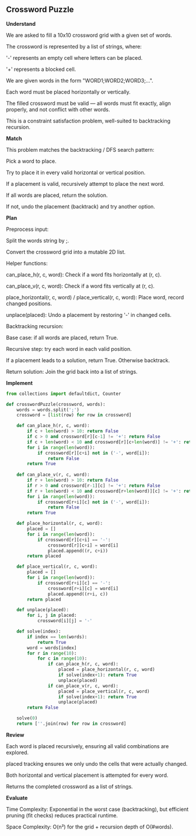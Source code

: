 ## Crossword Puzzle
**Understand**

We are asked to fill a 10x10 crossword grid with a given set of words.

The crossword is represented by a list of strings, where:

'-' represents an empty cell where letters can be placed.

'+' represents a blocked cell.

We are given words in the form "WORD1;WORD2;WORD3;...".

Each word must be placed horizontally or vertically.

The filled crossword must be valid — all words must fit exactly, align properly, and not conflict with other words.

This is a constraint satisfaction problem, well-suited to backtracking recursion.

**Match**

This problem matches the backtracking / DFS search pattern:

Pick a word to place.

Try to place it in every valid horizontal or vertical position.

If a placement is valid, recursively attempt to place the next word.

If all words are placed, return the solution.

If not, undo the placement (backtrack) and try another option.

**Plan**

Preprocess input:

Split the words string by ;.

Convert the crossword grid into a mutable 2D list.

Helper functions:

can_place_h(r, c, word): Check if a word fits horizontally at (r, c).

can_place_v(r, c, word): Check if a word fits vertically at (r, c).

place_horizontal(r, c, word) / place_vertical(r, c, word): Place word, record changed positions.

unplace(placed): Undo a placement by restoring '-' in changed cells.

Backtracking recursion:

Base case: if all words are placed, return True.

Recursive step: try each word in each valid position.

If a placement leads to a solution, return True. Otherwise backtrack.

Return solution: Join the grid back into a list of strings.

**Implement**
```py
from collections import defaultdict, Counter

def crosswordPuzzle(crossword, words):
    words = words.split(';')   
    crossword = [list(row) for row in crossword]

    def can_place_h(r, c, word):
        if c + len(word) > 10: return False
        if c > 0 and crossword[r][c-1] != '+': return False
        if c + len(word) < 10 and crossword[r][c+len(word)] != '+': return False
        for i in range(len(word)):
            if crossword[r][c+i] not in ('-', word[i]):
                return False
        return True
        
    def can_place_v(r, c, word):
        if r + len(word) > 10: return False
        if r > 0 and crossword[r-1][c] != '+': return False
        if r + len(word) < 10 and crossword[r+len(word)][c] != '+': return False
        for i in range(len(word)):
            if crossword[r+i][c] not in ('-', word[i]):
                return False
        return True

    def place_horizontal(r, c, word):
        placed = [] 
        for i in range(len(word)):
            if crossword[r][c+i] == '-':
                crossword[r][c+i] = word[i]
                placed.append((r, c+i))
        return placed

    def place_vertical(r, c, word):
        placed = [] 
        for i in range(len(word)):
            if crossword[r+i][c] == '-':
                crossword[r+i][c] = word[i]
                placed.append((r+i, c))
        return placed

    def unplace(placed):
        for i, j in placed:
            crossword[i][j] = '-'

    def solve(index):     
        if index == len(words):
            return True
        word = words[index]
        for r in range(10):
            for c in range(10):
                if can_place_h(r, c, word):
                    placed = place_horizontal(r, c, word)
                    if solve(index+1): return True
                    unplace(placed)
                if can_place_v(r, c, word):
                    placed = place_vertical(r, c, word)
                    if solve(index+1): return True
                    unplace(placed)
        return False

    solve(0)
    return [''.join(row) for row in crossword]
```

**Review**

Each word is placed recursively, ensuring all valid combinations are explored.

placed tracking ensures we only undo the cells that were actually changed.

Both horizontal and vertical placement is attempted for every word.

Returns the completed crossword as a list of strings.

**Evaluate**

Time Complexity: Exponential in the worst case (backtracking), but efficient pruning (fit checks) reduces practical runtime.

Space Complexity: O(n²) for the grid + recursion depth of O(#words).